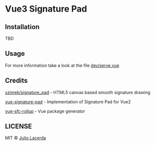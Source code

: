 # Vue3 Signature Pad

## Installation

TBD

## Usage

For more information take a look at the file [dev/serve.vue](dev/serve.vue)

## Credits

[szimek/signature_pad](https://github.com/szimek/signature_pad) - HTML5 canvas based smooth signature drawing

[vue-signature-pad](https://github.com/neighborhood999/vue-signature-pad) - Implementation of Signature Pad for Vue2

[vue-sfc-rollup](https://github.com/team-innovation/vue-sfc-rollup) - Vue package generator

## LICENSE

MIT © [Julio Lacerda](https://github.com/tng10)
